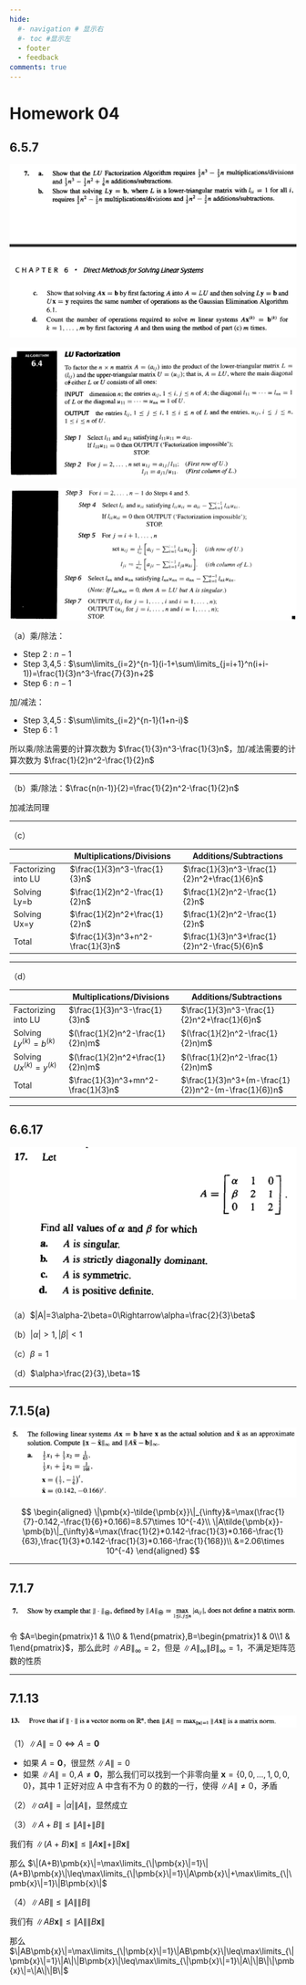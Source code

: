 ```yaml
---
hide:
  #- navigation # 显示右
  #- toc #显示左
  - footer
  - feedback
comments: true
--- 
```


# Homework 04

## 6.5.7

![](../../../assets/Pasted%20image%2020250315011317.png)

![](../../../assets/Pasted%20image%2020250620113138.png)

![](../../../assets/Pasted%20image%2020250620113154.png)

（a）乘/除法：

- Step 2 : $n-1$
- Step 3,4,5 : $\sum\limits_{i=2}^{n-1}(i-1+\sum\limits_{j=i+1}^n(i+i-1))=\frac{1}{3}n^3-\frac{7}{3}n+2$
- Step 6 : $n-1$

加/减法：

- Step 3,4,5 : $\sum\limits_{i=2}^{n-1}(1+n-i)$
- Step 6 : 1

所以乘/除法需要的计算次数为 $\frac{1}{3}n^3-\frac{1}{3}n$，加/减法需要的计算次数为 $\frac{1}{2}n^2-\frac{1}{2}n$
***
（b）乘/除法：$\frac{n(n-1)}{2}=\frac{1}{2}n^2-\frac{1}{2}n$

加减法同理
***
（c）

|                     | Multiplications/Divisions         | Additions/Subtractions                       |
| ------------------- | --------------------------------- | -------------------------------------------- |
| Factorizing into LU | $\frac{1}{3}n^3-\frac{1}{3}n$     | $\frac{1}{3}n^3-\frac{1}{2}n^2+\frac{1}{6}n$ |
| Solving Ly=b        | $\frac{1}{2}n^2-\frac{1}{2}n$     | $\frac{1}{2}n^2-\frac{1}{2}n$                |
| Solving Ux=y        | $\frac{1}{2}n^2+\frac{1}{2}n$     | $\frac{1}{2}n^2-\frac{1}{2}n$                |
| Total               | $\frac{1}{3}n^3+n^2-\frac{1}{3}n$ | $\frac{1}{3}n^3+\frac{1}{2}n^2-\frac{5}{6}n$ |
***
（d）


|                            | Multiplications/Divisions          | Additions/Subtractions                               |
| -------------------------- | ---------------------------------- | ---------------------------------------------------- |
| Factorizing into LU        | $\frac{1}{3}n^3-\frac{1}{3}n$      | $\frac{1}{3}n^3-\frac{1}{2}n^2+\frac{1}{6}n$         |
| Solving $Ly^{(k)}=b^{(k)}$ | $(\frac{1}{2}n^2-\frac{1}{2}n)m$   | $(\frac{1}{2}n^2-\frac{1}{2}n)m$                     |
| Solving $Ux^{(k)}=y^{(k)}$ | $(\frac{1}{2}n^2+\frac{1}{2}n)m$   | $(\frac{1}{2}n^2-\frac{1}{2}n)m$                     |
| Total                      | $\frac{1}{3}n^3+mn^2-\frac{1}{3}n$ | $\frac{1}{3}n^3+(m-\frac{1}{2})n^2-(m-\frac{1}{6})n$ |
***
## 6.6.17

![](../../../assets/Pasted%20image%2020250315011423.png)

（a）$|A|=3\alpha-2\beta=0\Rightarrow\alpha=\frac{2}{3}\beta$

（b）$|\alpha|>1,|\beta|<1$

（c）$\beta=1$

（d）$\alpha>\frac{2}{3},\beta=1$
***
## 7.1.5(a)

![](../../../assets/Pasted%20image%2020250315011539.png)

$$
\begin{aligned}
\|\pmb{x}-\tilde{\pmb{x}}\|_{\infty}&=\max(\frac{1}{7}-0.142,-\frac{1}{6}+0.166)=8.57\times 10^{-4}\\
\|A\tilde{\pmb{x}}-\pmb{b}\|_{\infty}&=\max(\frac{1}{2}*0.142-\frac{1}{3}*0.166-\frac{1}{63},\frac{1}{3}*0.142-\frac{1}{3}*0.166-\frac{1}{168})\\
&=2.06\times 10^{-4}
\end{aligned}
$$
***
## 7.1.7

![](../../../assets/Pasted%20image%2020250315011618.png)

令 $A=\begin{pmatrix}1 & 1\\0 & 1\end{pmatrix},B=\begin{pmatrix}1 & 0\\1 & 1\end{pmatrix}$，那么此时 $\|AB\|_{\infty}=2$，但是 $\|A\|_{\infty}\|B\|_{\infty}=1$，不满足矩阵范数的性质
***
## 7.1.13

![](../../../assets/Pasted%20image%2020250315011659.png)

（1）$\|A\|=0\Leftrightarrow A=\pmb{0}$

- 如果 $A=\pmb{0}$，很显然 $\|A\|=0$
- 如果 $\|A\|=0,A\not=\pmb{0}$，那么我们可以找到一个非零向量 $\pmb{x}=\{0,0,...,1,0,0,0\}$，其中 1 正好对应 A 中含有不为 0 的数的一行，使得 $\|A\|\not=0$，矛盾

（2）$\|\alpha A\|=|\alpha|\|A\|$，显然成立

（3）$\|A+B\|\leq\|A\|+\|B\|$

我们有 $\|(A+B)\pmb{x}\|\leq\|A\pmb{x}\|+\|B\pmb{x}\|$

那么 $\|(A+B)\pmb{x}\|=\max\limits_{\|\pmb{x}\|=1}\|(A+B)\pmb{x}\|\leq\max\limits_{\|\pmb{x}\|=1}\|A\pmb{x}\|+\max\limits_{\|\pmb{x}\|=1}\|B\pmb{x}\|$

（4）$\|AB\|\leq\|A\|\|B\|$

我们有 $\|AB\pmb{x}\|\leq\|A\|\|B\pmb{x}\|$

那么 $\|AB\pmb{x}\|=\max\limits_{\|\pmb{x}\|=1}\|AB\pmb{x}\|\leq\max\limits_{\|\pmb{x}\|=1}\|A\|\|B\pmb{x}\|\leq\max\limits_{\|\pmb{x}\|=1}\|A\|\|B\|\|\pmb{x}\|=\|A\|\|B\|$
